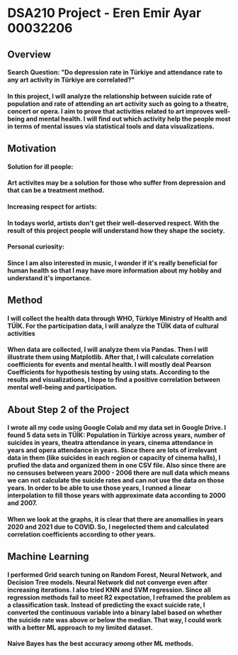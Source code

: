 # DSA210 Project - Eren Emir Ayar 00032206

## Overview

#### Search Question: "Do depression rate in Türkiye and attendance rate to any art activity in Türkiye are correlated?"
#### In this project, I will analyze the relationship between suicide rate of population and rate of attending an art activity such as going to a theatre, concert or opera. I aim to prove that activities related to art improves well-being and mental health. I will find out which activity help the people most in terms of mental issues via statistical tools and data visualizations.



## Motivation

#### **Solution for ill people:** 
#### Art activites may be a solution for those who suffer from depression and that can be a treatment method.

#### **Increasing respect for artists:** 

#### In todays world, artists don't get their well-deserved respect. With the result of this project people will understand how they shape the society.

#### **Personal curiosity:** 
#### Since I am also interested in music, I wonder if it's really beneficial for human health so that I may have more information about my hobby and understand it's importance.

## Method

#### I will collect the health data through WHO, Türkiye Ministry of Health and TÜİK. For the participation data, I will analyze the TÜİK data of cultural activities
#### When data are collected, I will analyze them via Pandas. Then I will illustrate them using Matplotlib. After that, I will calculate correlation coefficients for events and mental health. I will mostly deal Pearson Coefficients for hypothesis testing by using stats. According to the results and visualizations, I hope to find a positive correlation between mental well-being and participation.

## About Step 2 of the Project

#### I wrote all my code using Google Colab and my data set in Google Drive. I found 5 data sets in TÜİK: Population in Türkiye across years, number of suicides in years, theatra attendance in years, cinema attendance in years and opera attendance in years. Since there are lots of irrelevant data in them (like suicides in each region or capacity of cinema halls), I prufied the data and organized them in one CSV file. Also since there are no censuses between years 2000 - 2006 there are null data which means we can not calculate the suicide rates and can not use the data on those years. In order to be able to use those years, I runned a linear interpolation to fill those years with approximate data according to 2000 and 2007.

#### When we look at the graphs, it is clear that there are anomallies in years 2020 and 2021 due to COVID. So, I negelected them and calculated correlation coefficients according to other years.

## Machine Learning

#### I performed Grid search tuning on Random Forest, Neural Network, and Decision Tree models. Neural Network did not converge even after increasing iterations. I also tried KNN and SVM regression. Since all regression methods fail to meet R2 expectation, I reframed the problem  as a classification task. Instead of predicting the exact suicide rate, I converted the continuous variable into a binary label based on whether the suicide rate was above or below the median. That way, I could work with a better ML approach to my limited dataset. 

#### Naive Bayes has the best accuracy among other ML methods.




